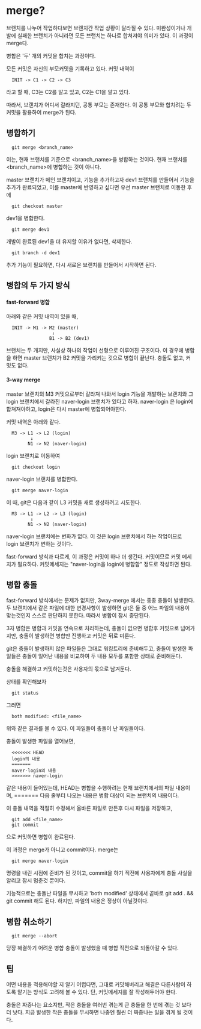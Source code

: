 merge?
===
브랜치를 나누어 작업하다보면 브랜치간 작업 상황이 달라질 수 있다. 미완성이거나 개발에 실패한 브랜치가 아니라면 모든 브랜치는 하나로 합쳐져야 의미가 있다. 이 과정이 merge다.

병합은 '두' 개의 커밋을 합치는 과정이다.

모든 커밋은 자신의 부모커밋을 기록하고 있다. 커밋 내역이

      INIT -> C1 -> C2 -> C3
라고 할 때, C3는 C2를 알고 있고, C2는 C1을 알고 있다.

따라서, 브랜치가 어디서 갈라지던, 공통 부모는 존재한다. 이 공통 부모와 합치려는 두 커밋을 활용하여 merge가 된다.

병합하기
---
      git merge <branch_name>
이는, 현재 브랜치를 기준으로 <branch_name>을 병합하는 것이다. 현재 브랜치를 <branch_name>에 병합하는 것이 아니다.

master 브랜치가 메인 브랜치이고, 기능을 추가하고자 dev1 브랜치를 만들어서 기능을 추가가 완료되었고, 이를 master에 반영하고 싶다면 우선 master 브랜치로 이동한 후에

      git checkout master
dev1을 병합한다.

      git merge dev1  
개발이 완료된 dev1을 더 유지할 이유가 없다면, 삭제한다.

      git branch -d dev1
추가 기능이 필요하면, 다시 새로운 브랜치를 만들어서 시작하면 된다.

병합의 두 가지 방식
---
#### fast-forward 병합
아래와 같은 커밋 내역이 있을 때,

      INIT -> M1 -> M2 (master)
                     ↓
                    B1 -> B2 (dev1)
브랜치는 두 개지만, 사실상 하나의 작업이 선형으로 이루어진 구조이다. 이 경우에 병합을 하면 master 브랜치가 B2 커밋을 가리키는 것으로 병합이 끝난다. 충돌도 없고, 커밋도 없다.

#### 3-way merge
master 브랜치의 M3 커밋으로부터 갈라져 나와서 login 기능을 개발하는 브랜치와 그 login 브랜치에서 갈라진 naver-login 브랜치가 있다고 하자. naver-login 은 login에 합쳐져야하고, login은 다시 master에 병합되어야한다.

커밋 내역은 아래와 같다.

      M3 -> L1 -> L2 (login)
             ↓
            N1 -> N2 (naver-login)

login 브랜치로 이동하여

      git checkout login
naver-login 브랜치를 병합한다.

      git merge naver-login

이 때, git은 다음과 같이 L3 커밋을 새로 생성하려고 시도한다.

      M3 -> L1 -> L2 -> L3 (login)
             ↓
            N1 -> N2 (naver-login)
naver-login 브랜치에는 변화가 없다. 이 것은 login 브랜치에서 하는 작업이므로 login 브랜치가 변하는 것이다.

fast-forward 방식과 다르게, 이 과정은 커밋이 하나 더 생긴다. 커밋이므로 커밋 메세지가 필요하다. 커밋메세지는 "naver-login을 login에 병합함" 정도로 작성하면 된다.

병합 충돌
---
fast-forward 방식에서는 문제가 없지만, 3way-merge 에서는 종종 충돌이 발생한다. 두 브랜치에서 같은 파일에 대한 변경사항이 발생하면 git은 둘 중 어느 파일의 내용이 맞는것인지 스스로 판단하지 못한다. 따라서 병합이 잠시 중단된다.

3자 병합은 병합과 커밋을 연속으로 처리하는데, 충돌이 없으면 병합후 커밋으로 넘어가지만, 충돌이 발생하면 병합만 진행하고 커밋은 뒤로 미룬다.

git은 충돌이 발생하지 않은 파일들은 그대로 워킹트리에 준비해두고, 충돌이 발생한 파일들은 충돌이 일어난 내용을 비교하여 두 내용 모두를 포함한 상태로 준비해둔다.

충돌을 해결하고 커밋하는것은 사용자의 몫으로 남겨둔다.

상태를 확인해보자

      git status
그러면

      both modified: <file_name>
위와 같은 결과를 볼 수 있다. 이 파일들이 충돌이 난 파일들이다.

충돌이 발생한 파일을 열어보면,

      <<<<<<< HEAD
      login의 내용
      =======
      naver-login의 내용
      >>>>>>> naver-login

같은 내용이 들어있는데, HEAD는 병합을 수행하려는 현재 브랜치에서의 파일 내용이며, ======= 다음 줄부터 나오는 내용은 병합 대상이 되는 브랜치의 내용이다.

이 충돌 내역을 적절히 수정해서 올바른 파일로 만든후 다시 파일을 저장하고,

      git add <file_name>
      git commit
으로 커밋하면 병합이 완료된다.

이 과정은 merge가 아니고 commit이다. merge는

      git merge naver-login
명령을 내린 시점에 준비가 된 것이고, commit을 하기 직전에 사용자에게 충돌 사실을 알리고 잠시 멈춘것 뿐이다.

기능적으로는 충돌난 파일을 무시하고 'both modified' 상태에서 곧바로 git add . && git commit 해도 된다. 하지만, 파일의 내용은 정상이 아닐것이다.

병합 취소하기
---
      git merge --abort

당장 해결하기 어려운 병합 충돌이 발생했을 때 병합 직전으로 되돌아갈 수 있다.

팁
---
어떤 내용을 적용해야할 지 알기 어렵다면, 그대로 커밋해버리고 해결은 다른사람이 하도록 맡기는 방식도 고려해 볼 수 있다. 단, 커밋메세지를 잘 작성해두어야 한다.

충돌은 짜증나는 요소지만, 작은 충돌을 여러번 겪는게 큰 충돌을 한 번에 겪는 것 보다 더 낫다. 지금 발생한 작은 충돌을 무시하면 나중엔 훨씬 더 짜증나는 일을 겪게 될 것이다.
